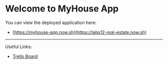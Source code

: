 # Welcome to MyHouse App

You can view the deployed application here:

- [https://myhouse-app.now.sh](https://labs12-real-estate.now.sh)

----

Useful Links:

- [Trello Board](https://trello.com/b/suh91Xsm/labs12-my-house)
